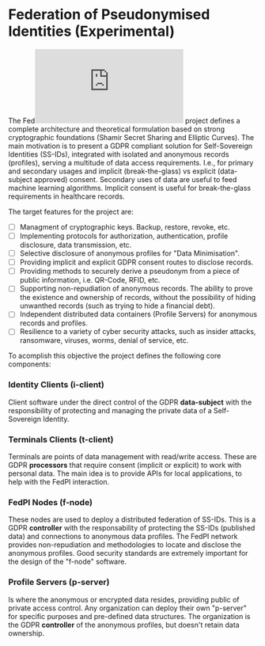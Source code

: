 # Federation of Pseudonymised Identities (Experimental)
The Fed![](https://latex.codecogs.com/gif.latex?%5CPi) project defines a complete architecture and theoretical formulation based on strong cryptographic foundations (Shamir Secret Sharing and Elliptic Curves). The main motivation is to present a GDPR compliant solution for Self-Sovereign Identities (SS-IDs), integrated with isolated and anonymous records (profiles), serving a multitude of data access requirements. I.e., for primary and secondary usages and implicit (break-the-glass) vs explicit (data-subject approved) consent. Secondary uses of data are useful to feed machine learning algorithms. Implicit consent is useful for break-the-glass requirements in healthcare records.

The target features for the project are:

- [ ] Managment of cryptographic keys. Backup, restore, revoke, etc.
- [ ] Implementing protocols for authorization, authentication, profile disclosure, data transmission, etc.
- [ ] Selective disclosure of anonymous profiles for "Data Minimisation".
- [ ] Providing implicit and explicit GDPR consent routes to disclose records.
- [ ] Providing methods to securely derive a pseudonym from a piece of public information, i.e. QR-Code, RFID, etc.
- [ ] Supporting non-repudiation of anonymous records. The ability to prove the existence and ownership of records, without the possibility of hiding unwanthed records (such as trying to hide a financial debt).
- [ ] Independent distributed data containers (Profile Servers) for anonymous records and profiles.
- [ ] Resilience to a variety of cyber security attacks, such as insider attacks, ransomware, viruses, worms, denial of service, etc.

To acomplish this objective the project defines the following core components:

### Identity Clients (i-client)
Client software under the direct control of the GDPR **data-subject** with the responsibility of protecting and managing the private data of a Self-Sovereign Identity.

### Terminals Clients (t-client)
Terminals are points of data management with read/write access. These are GDPR **processors** that require consent (implicit or explicit) to work with personal data. The main idea is to provide APIs for local applications, to help with the FedPI interaction.

### FedPI Nodes (f-node)
These nodes are used to deploy a distributed federation of SS-IDs. This is a GDPR **controller** with the responsability of protecting the SS-IDs (published data) and connections to anonymous data profiles. The FedPI network provides non-repudiation and methodologies to locate and disclose the anonymous profiles. Good security standards are extremely important for the design of the "f-node" software.

### Profile Servers (p-server)
Is where the anonymous or encrypted data resides, providing public of private access control. Any organization can deploy their own "p-server" for specific purposes and pre-defined data structures. The organization is the GDPR **controller** of the anonymous profiles, but doesn't retain data ownership.
